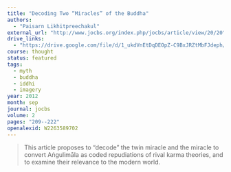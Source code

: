 ```yaml
---
title: "Decoding Two “Miracles” of the Buddha"
authors:
  - "Paisarn Likhitpreechakul"
external_url: "http://www.jocbs.org/index.php/jocbs/article/view/20/20"
drive_links:
  - "https://drive.google.com/file/d/1_ukdVnEtDqDEOpZ-C9BxJRZtMbFJdeph/view?usp=drivesdk"
course: thought
status: featured
tags:
  - myth
  - buddha
  - iddhi
  - imagery
year: 2012
month: sep
journal: jocbs
volume: 2
pages: "209--222"
openalexid: W2263589702
---
```


> This article proposes to “decode” the twin miracle and the miracle to convert Aṅgulimāla as coded repudiations of rival karma theories, and to examine their relevance to the modern world.
